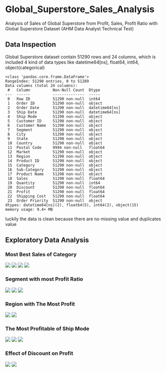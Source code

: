 # Global_Superstore_Sales_Analysis
Analysis of Sales of Global Superstore from Profit, Sales, Profit Ratio with Global Superstore Dataset (AHM Data Analyst Technical Test)

## Data Inspection
Global Superstore dataset contain 51290 rows and 24 columns, which is included 4 kind of data types like datetime64[ns], float64, int64, object(categorical)
```
<class 'pandas.core.frame.DataFrame'>
RangeIndex: 51290 entries, 0 to 51289
Data columns (total 24 columns):
 #   Column          Non-Null Count  Dtype         
---  ------          --------------  -----         
 0   Row ID          51290 non-null  int64         
 1   Order ID        51290 non-null  object        
 2   Order Date      51290 non-null  datetime64[ns]
 3   Ship Date       51290 non-null  datetime64[ns]
 4   Ship Mode       51290 non-null  object        
 5   Customer ID     51290 non-null  object        
 6   Customer Name   51290 non-null  object        
 7   Segment         51290 non-null  object        
 8   City            51290 non-null  object        
 9   State           51290 non-null  object        
 10  Country         51290 non-null  object        
 11  Postal Code     9994 non-null   float64       
 12  Market          51290 non-null  object        
 13  Region          51290 non-null  object        
 14  Product ID      51290 non-null  object        
 15  Category        51290 non-null  object        
 16  Sub-Category    51290 non-null  object        
 17  Product Name    51290 non-null  object        
 18  Sales           51290 non-null  float64       
 19  Quantity        51290 non-null  int64         
 20  Discount        51290 non-null  float64       
 21  Profit          51290 non-null  float64       
 22  Shipping Cost   51290 non-null  float64       
 23  Order Priority  51290 non-null  object        
dtypes: datetime64[ns](2), float64(5), int64(2), object(15)
memory usage: 9.4+ MB
```
luckily the data is clean because there are no missing value and duplicates value

## Exploratory Data Analysis
### Most Best Sales of Category
![](https://github.com/hendrywijaya98/Global_Superstore_Sales_Analysis/blob/main/images/most_category.png)
![](https://github.com/hendrywijaya98/Global_Superstore_Sales_Analysis/blob/main/images/most_profit_category.png)
![](https://github.com/hendrywijaya98/Global_Superstore_Sales_Analysis/blob/main/images/most_profitrate_category.png)
![](https://github.com/hendrywijaya98/Global_Superstore_Sales_Analysis/blob/main/images/most_profitrate_subcategory.png)

### Segment with most Profit Ratio
![](https://github.com/hendrywijaya98/Global_Superstore_Sales_Analysis/blob/main/images/most_revenue_segment.png)
![](https://github.com/hendrywijaya98/Global_Superstore_Sales_Analysis/blob/main/images/most_netprofit_segment.png)
![](https://github.com/hendrywijaya98/Global_Superstore_Sales_Analysis/blob/main/images/most_profitrate_segment.png)

### Region with The Most Profit
![](https://github.com/hendrywijaya98/Global_Superstore_Sales_Analysis/blob/main/images/most_profitrate_market.png)
![](https://github.com/hendrywijaya98/Global_Superstore_Sales_Analysis/blob/main/images/most_profitrate_region.png)

### The Most Profitable of Ship Mode
![](https://github.com/hendrywijaya98/Global_Superstore_Sales_Analysis/blob/main/images/most_sales_shipping.png)
![](https://github.com/hendrywijaya98/Global_Superstore_Sales_Analysis/blob/main/images/most_profitrate_shipmode.png)
![](https://github.com/hendrywijaya98/Global_Superstore_Sales_Analysis/blob/main/images/most_expensive_shipcost.png)

### Effect of Discount on Profit
![](https://github.com/hendrywijaya98/Global_Superstore_Sales_Analysis/blob/main/images/finance_corr.png)
![](https://github.com/hendrywijaya98/Global_Superstore_Sales_Analysis/blob/main/images/discount_effect.png)
